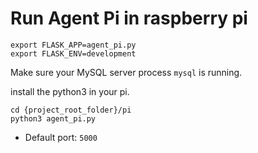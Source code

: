 # Run Agent Pi in raspberry pi

  ```
  export FLASK_APP=agent_pi.py
  export FLASK_ENV=development
  ```

  Make sure your MySQL server process `mysql` is running.

  install the python3 in your pi.
  ```
  cd {project_root_folder}/pi
  python3 agent_pi.py
  ```
  
- Default port: `5000`
